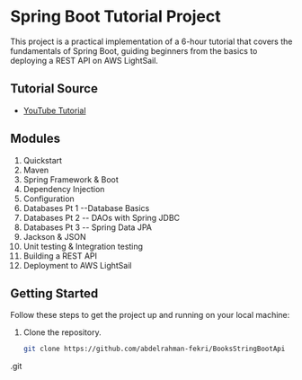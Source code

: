 # Spring Boot Tutorial Project

This project is a practical implementation of a 6-hour tutorial that covers the fundamentals of Spring Boot, guiding beginners from the basics to deploying a REST API on AWS LightSail.

## Tutorial Source
- [YouTube Tutorial](https://www.youtube.com/watch?v=Nv2DERaMx-4&t=5882s)

## Modules
1. Quickstart
2. Maven
3. Spring Framework & Boot
4. Dependency Injection
5. Configuration
6. Databases Pt 1 --Database Basics
7. Databases Pt 2 -- DAOs with Spring JDBC
8. Databases Pt 3 -- Spring Data JPA
9. Jackson & JSON
10. Unit testing & Integration testing
11. Building a REST API
12. Deployment to AWS LightSail

## Getting Started
Follow these steps to get the project up and running on your local machine:

1. Clone the repository.
   ```bash
   git clone https://github.com/abdelrahman-fekri/BooksStringBootApi
.git
